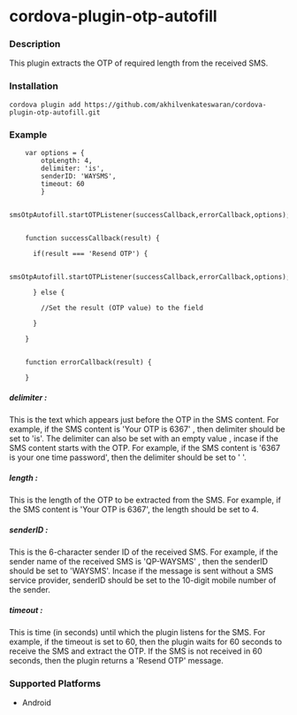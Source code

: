 # cordova-plugin-otp-autofill

### Description

This plugin extracts the OTP of required length from the received SMS.

### Installation

```
cordova plugin add https://github.com/akhilvenkateswaran/cordova-plugin-otp-autofill.git

```
### Example

```
	var options = {
		otpLength: 4,
		delimiter: 'is',
		senderID: 'WAYSMS',
		timeout: 60
	    }

	smsOtpAutofill.startOTPListener(successCallback,errorCallback,options);


	function successCallback(result) {

	  if(result === 'Resend OTP') {

		  smsOtpAutofill.startOTPListener(successCallback,errorCallback,options);

	  } else {
	  
	  	//Set the result (OTP value) to the field
		
	  }

	}


	function errorCallback(result) {

	}

```
##### delimiter :

This is the text which appears just before the OTP in the SMS content. For example, if the SMS content is 'Your OTP is 6367' , then delimiter should be set to 'is'. The delimiter can also be set with an empty value , incase if the SMS content starts with the OTP.
For example, if the SMS content is '6367 is your one time password', then the delimiter should be set to ' '.

##### length :
 
This is the length of the OTP to be extracted from the SMS. For example, if the SMS content is 'Your OTP is 6367', the length should be set to 4.

##### senderID :

This is the 6-character sender ID of the received SMS. For example, if the sender name of the received SMS is 'QP-WAYSMS' , then the senderID should be set to 'WAYSMS'. Incase if the message is sent without a SMS service provider, senderID should be set to the 10-digit mobile number of the sender.


##### timeout :

This is time (in seconds) until which the plugin listens for the SMS. For example, if the timeout is set to 60, then the plugin waits for 60 seconds to receive the SMS and extract the OTP. If the SMS is not received in 60 seconds, then the plugin returns a 'Resend OTP' message.



### Supported Platforms

- Android

    
    
